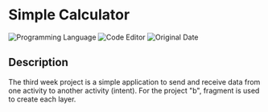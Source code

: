 # Simple Calculator

![Programming Language](https://img.shields.io/badge/Programming%20Language-Java-red)
![Code Editor](https://img.shields.io/badge/Code%20Editor-Android%20Studio-blue)
![Original Date](https://img.shields.io/badge/Original%20Date-Feb%2022%2C%202021-important)

## Description 

The third week project is a simple application to send and receive data from one activity to another activity (intent). For the project "b", fragment is used to create each layer. 
